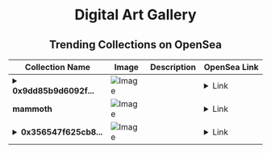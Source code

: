 <div align="center">

# Digital Art Gallery

## Trending Collections on OpenSea

| Collection Name                       | Image                                                                                     | Description                       | OpenSea Link                                                                                          |
|---------------------------------------|-------------------------------------------------------------------------------------------|-----------------------------------|--------------------------------------------------------------------------------------------------------|
| **<details><summary>0x9dd85b9d6092f...</summary>0x9dd85b9d6092f3d2d68230ac48dac7c5ed754b51</details>** | ![Image](https://i.seadn.io/s/raw/files/9c3662447197d56036ac115f7d55292d.gif?w=500&auto=format?w=200&auto=format) |  | <details><summary>Link</summary>[0x9dd85b9d6092f3d2d68230ac48dac7c5ed754b51](https://opensea.io/collection/0x9dd85b9d6092f3d2d68230ac48dac7c5ed754b51)</details> |
| **mammoth** | ![Image](https://i.seadn.io/s/raw/files/aabc45f4c6d6481ac25026863f96d931.jpg?w=500&auto=format?w=200&auto=format) |  | <details><summary>Link</summary>[mammoth](https://opensea.io/collection/mammoth-15)</details> |
| **<details><summary>0x356547f625cb8...</summary>0x356547f625cb83b58699719fea3d297395c810db</details>** | ![Image](https://i.seadn.io/s/raw/files/9c3662447197d56036ac115f7d55292d.gif?w=500&auto=format?w=200&auto=format) |  | <details><summary>Link</summary>[0x356547f625cb83b58699719fea3d297395c810db](https://opensea.io/collection/0x356547f625cb83b58699719fea3d297395c810db)</details> |

</div>